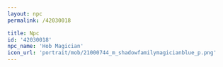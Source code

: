 ```yaml
---
layout: npc
permalink: /42030018

title: Npc
id: '42030018'
npc_name: 'Hob Magician'
icon_url: 'portrait/mob/21000744_m_shadowfamilymagicianblue_p.png'
---
```

